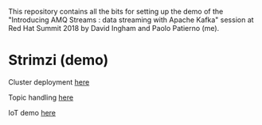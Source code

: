 This repository contains all the bits for setting up the demo of the "Introducing AMQ Streams : data streaming with Apache Kafka" session at Red Hat Summit 2018 by David Ingham and Paolo Patierno (me).

# Strimzi (demo)

Cluster deployment [here](cluster-deployment/README.md)

Topic handling [here](topic-handling/README.md)

IoT demo [here](strimzi-lab/iot-demo/README.md)

